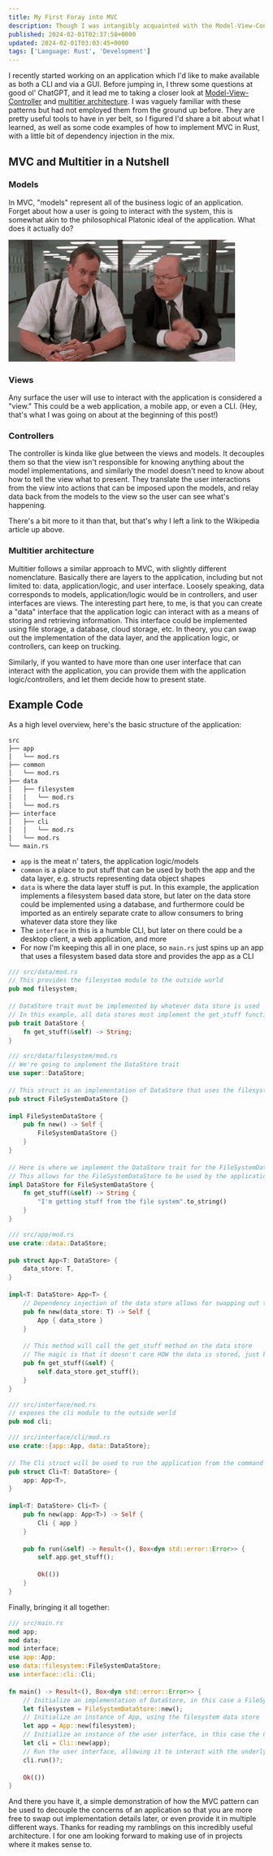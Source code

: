 ```yaml
---
title: My First Foray into MVC
description: Though I was intangibly acquainted with the Model-View-Controller pattern, I recently started using this incredible pattern to implement an application and found it to be a highly rewarding experience in future-proofing. MVC and multitier architecture are awesome tools to have in your belt, and well worth learning about.
published: 2024-02-01T02:37:50+0000
updated: 2024-02-01T03:03:45+0000
tags: ['Language: Rust', 'Development']
---
```


I recently started working on an application which I'd like to make available as
both a CLI and via a GUI. Before jumping in, I threw some questions at good ol' ChatGPT,
and it lead me to taking a closer look at [Model-View-Controller](https://en.wikipedia.org/wiki/Model%E2%80%93view%E2%80%93controller)
and [multitier architecture](https://en.wikipedia.org/wiki/Multitier_architecture).
I was vaguely familiar with these patterns but had not employed them from the ground
up before. They are pretty useful tools to have in yer belt, so I figured I'd share
a bit about what I learned, as well as some code examples of how to implement MVC
in Rust, with a little bit of dependency injection in the mix.

## MVC and Multitier in a Nutshell

### Models

In MVC, "models" represent all of the business logic of an application. Forget about
how a user is going to interact with the system, this is somewhat akin to the philosophical
Platonic ideal of the application. What does it actually do?

![Bobs from Office Space asking "What would you say you do here?"](../../static/images/blog/my-first-foray-into-mvc/what-would-you-say-you-do-here.gif)

### Views

Any surface the user will use to interact with the application is considered a "view."
This could be a web application, a mobile app, or even a CLI. (Hey, that's what I
was going on about at the beginning of this post!)

### Controllers

The controller is kinda like glue between the views and models. It decouples them
so that the view isn't responsible for knowing anything about the model implementations,
and similarly the model doesn't need to know about how to tell the view what to present.
They translate the user interactions from the view into actions that can be imposed
upon the models, and relay data back from the models to the view so the user can
see what's happening.

There's a bit more to it than that, but that's why I left a link to the Wikipedia
article up above.

### Multitier architecture

Multitier follows a similar approach to MVC, with slightly different nomenclature.
Basically there are layers to the application, including but not limited to: data,
application/logic, and user interface. Loosely speaking, data corresponds to models,
application/logic would be in controllers, and user interfaces are views. The interesting
part here, to me, is that you can create a \"data\" interface that the application
logic can interact with as a means of storing and retrieving information. This interface
could be implemented using file storage, a database, cloud storage, etc. In theory,
you can swap out the implementation of the data layer, and the application logic,
or controllers, can keep on trucking.

Similarly, if you wanted to have more than one user interface that can interact with
the application, you can provide them with the application logic/controllers, and
let them decide how to present state.

## Example Code

As a high level overview, here's the basic structure of the application:

```shell
src
├── app
│   └── mod.rs
├── common
│   └── mod.rs
├── data
│   ├── filesystem
│   │   └── mod.rs
│   └── mod.rs
├── interface
│   ├── cli
│   │   └── mod.rs
│   └── mod.rs
└── main.rs
```

- `app` is the meat n' taters, the application logic/models
- `common` is a place to put stuff that can be used by both the app and the data
  layer, e.g. structs representing data object shapes
- `data` is where the data layer stuff is put. In this example, the application implements
  a filesystem based data store, but later on the data store could be implemented
  using a database, and furthermore could be imported as an entirely separate crate
  to allow consumers to bring whatever data store they like
- The `interface` in this is a humble CLI, but later on there could be a desktop client,
  a web application, and more
- For now I'm keeping this all in one place, so `main.rs` just spins up an app that
  uses a filesystem based data store and provides the app as a CLI

```rust
/// src/data/mod.rs
// This provides the filesystem module to the outside world
pub mod filesystem;

// DataStore trait must be implemented by whatever data store is used
// In this example, all data stores must implement the get_stuff function
pub trait DataStore {
    fn get_stuff(&self) -> String;
}
```

```rust
/// src/data/filesystem/mod.rs
// We're going to implement the DataStore trait
use super::DataStore;

// This struct is an implementation of DataStore that uses the filesystem
pub struct FileSystemDataStore {}

impl FileSystemDataStore {
    pub fn new() -> Self {
        FileSystemDataStore {}
    }
}

// Here is where we implement the DataStore trait for the FileSystemDataStore
// This allows for the FileSystemDataStore to be used by the application as its data store
impl DataStore for FileSystemDataStore {
    fn get_stuff(&self) -> String {
        "I'm getting stuff from the file system".to_string()
    }
}
```

```rust
/// src/app/mod.rs
use crate::data::DataStore;

pub struct App<T: DataStore> {
    data_store: T,
}

impl<T: DataStore> App<T> {
    // Dependency injection of the data store allows for swapping out the data store implementation
    pub fn new(data_store: T) -> Self {
        App { data_store }
    }

    // This method will call the get_stuff method on the data store
    // The magic is that it doesn't care HOW the data is stored, just knows it can retrieve it
    pub fn get_stuff(&self) {
        self.data_store.get_stuff();
    }
}
```

```rust
/// src/interface/mod.rs
// exposes the cli module to the outside world
pub mod cli;
```

```rust
/// src/interface/cli/mod.rs
use crate::{app::App, data::DataStore};

// The Cli struct will be used to run the application from the command line
pub struct Cli<T: DataStore> {
    app: App<T>,
}

impl<T: DataStore> Cli<T> {
    pub fn new(app: App<T>) -> Self {
        Cli { app }
    }

    pub fn run(&self) -> Result<(), Box<dyn std::error::Error>> {
        self.app.get_stuff();

        Ok(())
    }
}
```

Finally, bringing it all together:

```rust
/// src/main.rs
mod app;
mod data;
mod interface;
use app::App;
use data::filesystem::FileSystemDataStore;
use interface::cli::Cli;

fn main() -> Result<(), Box<dyn std::error::Error>> {
    // Initialize an implementation of DataStore, in this case a FileSystemDataStore
    let filesystem = FileSystemDataStore::new();
    // Initialize an instance of App, using the filesystem data store
    let app = App::new(filesystem);
    // Initialize an instance of the user interface, in this case the Cli struct
    let cli = Cli::new(app);
    // Run the user interface, allowing it to interact with the underlying app
    cli.run()?;

    Ok(())
}
```

And there you have it, a simple demonstration of how the MVC pattern can be used
to decouple the concerns of an application so that you are more free to swap out
implementation details later, or even provide it in multiple different ways. Thanks
for reading my ramblings on this incredibly useful architecture. I for one am looking
forward to making use of in projects where it makes sense to.
